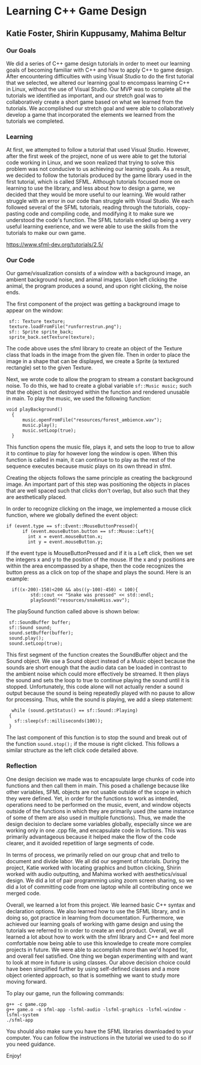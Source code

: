# Learning C++ Game Design

## Katie Foster, Shirin Kuppusamy, Mahima Beltur

### Our Goals

We did a series of C++ game design tutorials in order to meet our learning goals of becoming familiar with C++ and how to apply C++ to game design. After encountering difficulties with using Visual Studio to do the first tutorial that we selected, we altered our learning goal to encompass learning C++ in Linux, without the use of Visual Studio. Our MVP was to complete all the tutorials we identified as important, and our stretch goal was to collaboratively create a short game based on what we learned from the tutorials. We accomplished our stretch goal and were able to collaboratively develop a game that incorporated the elements we learned from the tutorials we completed.

### Learning
At first, we attempted to follow a tutorial that used Visual Studio. However, after the first week of the project, none of us were able to get the tutorial code working in Linux, and we soon realized that trying to solve this problem was not conducive to us achieving our learning goals. As a result, we decided to follow the tutorials produced by the game library used in the first tutorial, which is called SFML. Although tutorials focused more on learning to use the library, and less about how to design a game, we decided that they would be more useful to our learning. We would rather struggle with an error in our code than struggle with Visual Studio. We each followed several of the SFML tutorials, reading through the tutorials, copy-pasting code and compiling code, and modifying it to make sure we understood the code's function. The SFML tutorials ended up being a very useful learning exerience, and we were able to use the skills from the tutorials to make our own game.

https://www.sfml-dev.org/tutorials/2.5/

### Our Code
Our game/visualization consists of a window with a background image, an ambient background noise, and animal images. Upon left clicking the animal, the program produces a sound, and upon right clicking, the noise ends.

The first component of the project was getting a background image to appear on the window:

 ```
  sf:: Texture texture;
  texture.loadFromFile("runforrestrun.png");
  sf:: Sprite sprite_back;
  sprite_back.setTexture(texture);
 ```

The code above uses the sfml library to create an object of the Texture class that loads in the image from the given file. Then in order to place the image in a shape that can be displayed, we create a Sprite (a textured rectangle) set to the given Texture.

Next, we wrote code to allow the program to stream a constant background noise. To do this, we had to create a global variable
```sf::Music music;``` such that the object is not destroyed within the function and rendered unusable in main. To play the music, we used the following function:
```
void playBackground()
  {
      music.openFromFile("resources/forest_ambience.wav");
      music.play();
      music.setLoop(true);
  }
  ```
This function opens the music file, plays it, and sets the loop to true to allow it to continue to play for however long the window is open. When this function is called in main, it can continue to to play as the rest of the sequence executes because music plays on its own thread in sfml.

Creating the objects follows the same principle as creating the background image. An important part of this step was positioning the objects in places that are well spaced such that clicks don't overlap, but also such that they are aesthetically placed.

In order to recognize clicking on the image, we implemented a mouse click function, where we globally defined the event object:

```
if (event.type == sf::Event::MouseButtonPressed){
      if (event.mouseButton.button == sf::Mouse::Left){
        int x = event.mouseButton.x;
        int y = event.mouseButton.y;
 ```
If the event type is MouseButtonPressed and if it is a Left click, then we set the integers x and y to the position of the mouse. If the x and y positions are within the area encompassed by a shape, then the code recognizes the button press as a click on top of the shape and plays the sound. Here is an example:

 ```
   if((x-200)-150)<200 && abs((y-100)-450) < 100){
          std::cout << "Snake was pressed" << std::endl;
          playSound("resources/snakeHiss.wav");
 ```
 The playSound function called above is shown below:

 ```
  sf::SoundBuffer buffer;
  sf::Sound sound;
  sound.setBuffer(buffer);
  sound.play();
  sound.setLoop(true);
 ```
 This first segment of the function creates the SoundBuffer object and the Sound object. We use a Sound object instead of a Music object because the sounds are short enough that the audio data can be loaded in contrast to the ambient noise which could more effectively be streamed. It then plays the sound and sets the loop to true to continue playing the sound until it is stopped. Unfortunately, this code alone will not actually render a sound output because the sound is being repeatedly played with no pause to allow for processing. Thus, while the sound is playing, we add a sleep statement:

 ```
   while (sound.getStatus() == sf::Sound::Playing)
  {
    sf::sleep(sf::milliseconds(100));
  }
  ```
The last component of this function is to stop the sound and break out of the function ```sound.stop();``` if the mouse is right clicked. This follows a similar structure as the left click code detailed above.

### Reflection
One design decision we made was to encapsulate large chunks of code into functions and then call them in main. This posed a challenge because like other variables, SFML objects are not usable outside of the scope in which they were defined. Yet, in order for the functions to work as intended, operations need to be performed on the music, event, and window objects outside of the functions in which they are primarily used (the same instance of some of them are also used in multiple functions). Thus, we made the design decision to declare some variables globally, especially since we are working only in one .cpp file, and encapsulate code in fuctions. This was primarily advantageous because it helped make the flow of the code clearer, and it avoided repetition of large segments of code.

In terms of process, we primarily relied on our group chat and trello to document and divide labor. We all did our segment of tutorials. During the project, Katie worked with locating graphics and button clicking, Shirin worked with audio outputting, and Mahima worked with aesthetics/visual design. We did a lot of pair programming using zoom screen sharing, so we did a lot of committing code from one laptop while all contributing once we merged code.

Overall, we learned a lot from this project. We learned basic C++ syntax and declaration options. We also learned how to use the SFML library, and in doing so, got practice in learning from documentation. Furthermore, we achieved our learning goals of working with game design and using the tutorials we referred to in order to create an end product. Overall, we all learned a lot about how to work with the sfml library and C++ and feel more comfortable now being able to use this knowledge to create more complex projects in future. We were able to accomplish more than we'd hoped for, and overall feel satisfied. One thing we began experimenting with and want to look at more in future is using classes. Our above decision choice could have been simplified further by using self-defined classes and a more object oriented approach, so that is something we want to study more moving forward.

To play our game, run the following commands:
```
g++ -c game.cpp
g++ game.o -o sfml-app -lsfml-audio -lsfml-graphics -lsfml-window -lsfml-system
./sfml-app
```
You should also make sure you have the SFML libraries downloaded to your computer. You can follow the instructions in the tutorial we used to do so if you need guidance. 

Enjoy!
